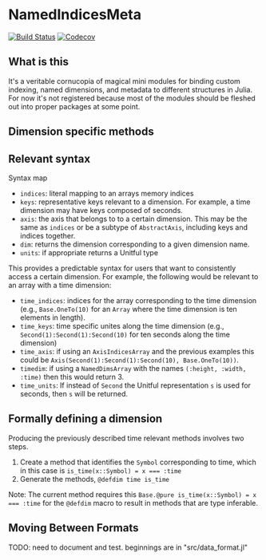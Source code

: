# NamedIndicesMeta

[![Build Status](https://travis-ci.com/Tokazama/NamedIndicesMeta.jl.svg?branch=master)](https://travis-ci.com/Tokazama/NamedIndicesMeta.jl)
[![Codecov](https://codecov.io/gh/Tokazama/NamedIndicesMeta.jl/branch/master/graph/badge.svg)](https://codecov.io/gh/Tokazama/NamedIndicesMeta.jl)


## What is this

It's a veritable cornucopia of magical mini modules for binding custom indexing, named dimensions, and metadata to different structures in Julia.
For now it's not registered because most of the modules should be fleshed out into proper packages at some point.

## Dimension specific methods

## Relevant syntax

Syntax map
* `indices`: literal mapping to an arrays memory indices
* `keys`: representative keys relevant to a dimension. For example, a time dimension may have keys composed of seconds.
* `axis`: the axis that belongs to to a certain dimension. This may be the same as `indices` or be a subtype of `AbstractAxis`, including keys and indices together.
* `dim`: returns the dimension corresponding to a given dimension name.
* `units`: if appropriate returns a Unitful type

This provides a predictable syntax for users that want to consistently access a certain dimension.
For example, the following would be relevant to an array with a time dimension:
* `time_indices`: indices for the array corresponding to the time dimension (e.g., `Base.OneTo(10)` for an `Array` where the time dimension is ten elements in length).
* `time_keys`: time specific unites along the time dimension (e.g., `Second(1):Second(1):Second(10)` for ten seconds along the time dimension)
* `time_axis`: if using an `AxisIndicesArray` and the previous examples this could be `Axis(Second(1):Second(1):Second(10), Base.OneTo(10))`.
* `timedim`: if using a `NamedDimsArray` with the names `(:height, :width, :time)` then this would return 3.
* `time_units`: If instead of `Second` the Unitful representation `s` is used for seconds, then `s` will be returned.

## Formally defining a dimension

Producing the previously described time relevant methods involves two steps.

1. Create a method that identifies the `Symbol` corresponding to time, which in this case is `is_time(x::Symbol) = x === :time`
2. Generate the methods, `@defdim time is_time`

Note: The current method requires this `Base.@pure is_time(x::Symbol) = x === :time` for the `@defdim` macro to result in methods that are type inferable. 

## Moving Between Formats

TODO: need to document and test. beginnings are in "src/data_format.jl"

